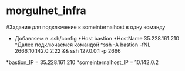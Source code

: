 # morgulnet_infra

#Задание для подключение к someinternalhost в одну команду
* Добавляем в .ssh/config 
*Host bastion 
*HostName 35.228.161.210
*Далее подключаемся командой 
*ssh -A bastion -fNL 2666:10.142.0.2:22 && ssh 127.0.0.1 -p 2666

*bastion_IP = 35.228.161.210
*someinternalhost_IP = 10.142.0.2 
